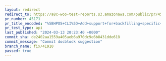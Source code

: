 ```yaml
---
layout: redirect
redirect_to: https://a8c-woo-test-reports.s3.amazonaws.com/public/pr/45171/api/index.html
pr_number: 45171
pr_title_encoded: "%5BHPOS+CLI%5D+Add+support+for+backfilling+specific+properties+or+metadata"
pr_test_type: api
last_published: "2024-03-13 20:23:40 +0000"
commit_sha: de2402aa1559a405aeb6a970dc9e6b8431dde618
commit_message: "Commit docblock suggestion"
branch_name: fix/41910
passed: true
---
```

